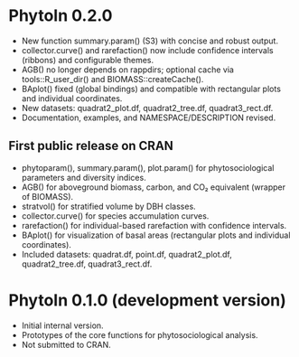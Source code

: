 # PhytoIn 0.2.0

- New function summary.param() (S3) with concise and robust output.
- collector.curve() and rarefaction() now include confidence intervals (ribbons) and configurable themes.
- AGB() no longer depends on rappdirs; optional cache via tools::R_user_dir() and BIOMASS::createCache().
- BAplot() fixed (global bindings) and compatible with rectangular plots and individual coordinates.
- New datasets: quadrat2_plot.df, quadrat2_tree.df, quadrat3_rect.df.
- Documentation, examples, and NAMESPACE/DESCRIPTION revised.

## First public release on CRAN

- phytoparam(), summary.param(), plot.param() for phytosociological parameters and diversity indices.
- AGB() for aboveground biomass, carbon, and CO₂ equivalent (wrapper of BIOMASS).
- stratvol() for stratified volume by DBH classes.
- collector.curve() for species accumulation curves.
- rarefaction() for individual-based rarefaction with confidence intervals.
- BAplot() for visualization of basal areas (rectangular plots and individual coordinates).
- Included datasets: quadrat.df, point.df, quadrat2_plot.df, quadrat2_tree.df, quadrat3_rect.df.

# PhytoIn 0.1.0 (development version)

- Initial internal version.
- Prototypes of the core functions for phytosociological analysis.
- Not submitted to CRAN.





